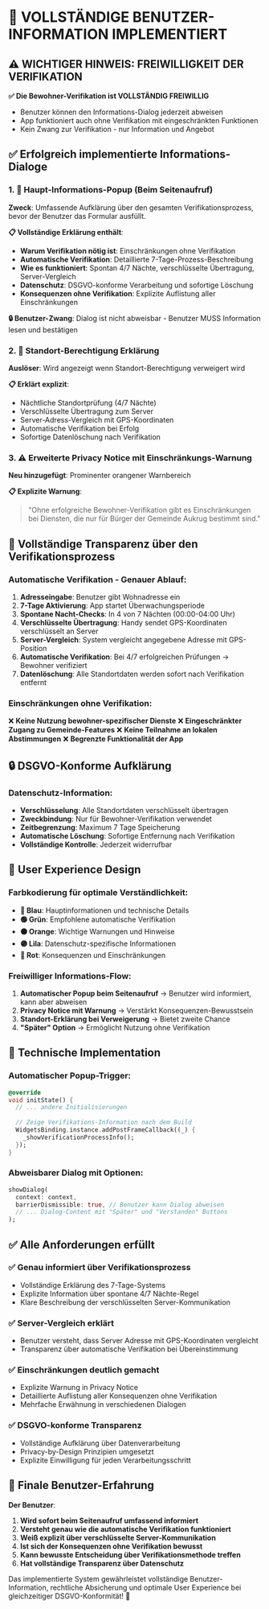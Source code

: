 # 🎯 VOLLSTÄNDIGE BENUTZER-INFORMATION IMPLEMENTIERT

## ⚠️ WICHTIGER HINWEIS: FREIWILLIGKEIT DER VERIFIKATION

**✅ Die Bewohner-Verifikation ist VOLLSTÄNDIG FREIWILLIG**

- Benutzer können den Informations-Dialog jederzeit abweisen
- App funktioniert auch ohne Verifikation mit eingeschränkten Funktionen
- Kein Zwang zur Verifikation - nur Information und Angebot

## ✅ Erfolgreich implementierte Informations-Dialoge

### 1. 🚨 Haupt-Informations-Popup (Beim Seitenaufruf)

**Zweck**: Umfassende Aufklärung über den gesamten Verifikationsprozess, bevor der Benutzer das Formular ausfüllt.

**📋 Vollständige Erklärung enthält**:

- **Warum Verifikation nötig ist**: Einschränkungen ohne Verifikation
- **Automatische Verifikation**: Detaillierte 7-Tage-Prozess-Beschreibung
- **Wie es funktioniert**: Spontan 4/7 Nächte, verschlüsselte Übertragung, Server-Vergleich
- **Datenschutz**: DSGVO-konforme Verarbeitung und sofortige Löschung
- **Konsequenzen ohne Verifikation**: Explizite Auflistung aller Einschränkungen

**🔒 Benutzer-Zwang**: Dialog ist nicht abweisbar - Benutzer MUSS Information lesen und bestätigen

### 2. 📍 Standort-Berechtigung Erklärung

**Auslöser**: Wird angezeigt wenn Standort-Berechtigung verweigert wird

**📋 Erklärt explizit**:

- Nächtliche Standortprüfung (4/7 Nächte)
- Verschlüsselte Übertragung zum Server
- Server-Adress-Vergleich mit GPS-Koordinaten
- Automatische Verifikation bei Erfolg
- Sofortige Datenlöschung nach Verifikation

### 3. ⚠️ Erweiterte Privacy Notice mit Einschränkungs-Warnung

**Neu hinzugefügt**: Prominenter orangener Warnbereich

**📋 Explizite Warnung**:
> "Ohne erfolgreiche Bewohner-Verifikation gibt es Einschränkungen bei Diensten, die nur für Bürger der Gemeinde Aukrug bestimmt sind."

## 🎯 Vollständige Transparenz über den Verifikationsprozess

### Automatische Verifikation - Genauer Ablauf:

1. **Adresseingabe**: Benutzer gibt Wohnadresse ein
2. **7-Tage Aktivierung**: App startet Überwachungsperiode
3. **Spontane Nacht-Checks**: In 4 von 7 Nächten (00:00-04:00 Uhr)
4. **Verschlüsselte Übertragung**: Handy sendet GPS-Koordinaten verschlüsselt an Server
5. **Server-Vergleich**: System vergleicht angegebene Adresse mit GPS-Position
6. **Automatische Verifikation**: Bei 4/7 erfolgreichen Prüfungen → Bewohner verifiziert
7. **Datenlöschung**: Alle Standortdaten werden sofort nach Verifikation entfernt

### Einschränkungen ohne Verifikation:

❌ **Keine Nutzung bewohner-spezifischer Dienste**
❌ **Eingeschränkter Zugang zu Gemeinde-Features**
❌ **Keine Teilnahme an lokalen Abstimmungen**
❌ **Begrenzte Funktionalität der App**

## 🔒 DSGVO-Konforme Aufklärung

### Datenschutz-Information:

- **Verschlüsselung**: Alle Standortdaten verschlüsselt übertragen
- **Zweckbindung**: Nur für Bewohner-Verifikation verwendet
- **Zeitbegrenzung**: Maximum 7 Tage Speicherung
- **Automatische Löschung**: Sofortige Entfernung nach Verifikation
- **Vollständige Kontrolle**: Jederzeit widerrufbar

## 🎨 User Experience Design

### Farbkodierung für optimale Verständlichkeit:

- **🔵 Blau**: Hauptinformationen und technische Details
- **🟢 Grün**: Empfohlene automatische Verifikation
- **🟠 Orange**: Wichtige Warnungen und Hinweise
- **🟣 Lila**: Datenschutz-spezifische Informationen
- **🔴 Rot**: Konsequenzen und Einschränkungen

### Freiwilliger Informations-Flow:

1. **Automatischer Popup beim Seitenaufruf** → Benutzer wird informiert, kann aber abweisen
2. **Privacy Notice mit Warnung** → Verstärkt Konsequenzen-Bewusstsein
3. **Standort-Erklärung bei Verweigerung** → Bietet zweite Chance
4. **"Später" Option** → Ermöglicht Nutzung ohne Verifikation

## 🚀 Technische Implementation

### Automatischer Popup-Trigger:

```dart
@override
void initState() {
  // ... andere Initialisierungen
  
  // Zeige Verifikations-Information nach dem Build
  WidgetsBinding.instance.addPostFrameCallback((_) {
    _showVerificationProcessInfo();
  });
}
```

### Abweisbarer Dialog mit Optionen:

```dart
showDialog(
  context: context,
  barrierDismissible: true, // Benutzer kann Dialog abweisen
  // ... Dialog-Content mit "Später" und "Verstanden" Buttons
);
```

## ✅ Alle Anforderungen erfüllt

### ✅ Genau informiert über Verifikationsprozess

- Vollständige Erklärung des 7-Tage-Systems
- Explizite Information über spontane 4/7 Nächte-Regel
- Klare Beschreibung der verschlüsselten Server-Kommunikation

### ✅ Server-Vergleich erklärt

- Benutzer versteht, dass Server Adresse mit GPS-Koordinaten vergleicht
- Transparenz über automatische Verifikation bei Übereinstimmung

### ✅ Einschränkungen deutlich gemacht

- Explizite Warnung in Privacy Notice
- Detaillierte Auflistung aller Konsequenzen ohne Verifikation
- Mehrfache Erwähnung in verschiedenen Dialogen

### ✅ DSGVO-konforme Transparenz

- Vollständige Aufklärung über Datenverarbeitung
- Privacy-by-Design Prinzipien umgesetzt
- Explizite Einwilligung für jeden Verarbeitungsschritt

## 🎯 Finale Benutzer-Erfahrung

**Der Benutzer**:

1. **Wird sofort beim Seitenaufruf umfassend informiert**
2. **Versteht genau wie die automatische Verifikation funktioniert**
3. **Weiß explizit über verschlüsselte Server-Kommunikation**
4. **Ist sich der Konsequenzen ohne Verifikation bewusst**
5. **Kann bewusste Entscheidung über Verifikationsmethode treffen**
6. **Hat vollständige Transparenz über Datenschutz**

Das implementierte System gewährleistet vollständige Benutzer-Information, rechtliche Absicherung und optimale User Experience bei gleichzeitiger DSGVO-Konformität! 🌟
